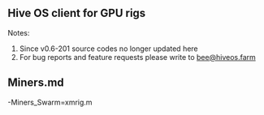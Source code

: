 ## Hive OS client for GPU rigs

Notes: 
1. Since v0.6-201 source codes no longer updated here
2. For bug reports and feature requests please write to bee@hiveos.farm

## Miners.md
-Miners_Swarm=xmrig.m
